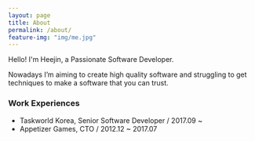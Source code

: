 ```yaml
---
layout: page
title: About
permalink: /about/
feature-img: "img/me.jpg"
---
```


Hello! I'm Heejin, a Passionate Software Developer.

Nowadays I’m aiming to create high quality software and struggling to get techniques to make a software that you can trust.

### Work Experiences

- Taskworld Korea, Senior Software Developer / 2017.09 ~
- Appetizer Games, CTO / 2012.12 ~ 2017.07
